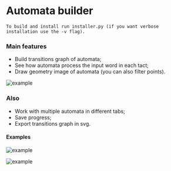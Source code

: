 # Automata builder
```To build and install run installer.py (if you want verbose installation use the -v flag).```

### Main features

- Build transitions graph of automata;
- See how automata process the input word in each tact;
- Draw geometry image of automata (you can also filter points). 

![example](images/automata_image.png)

### Also

- Work with multiple automata in different tabs;
- Save progress;
- Export transitions graph in svg.

#### Examples

![example](images/image_points_filter.png)

![example](images/transitions.png)